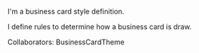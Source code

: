 I'm a business card style definition.

I define rules to determine how a business card is draw.

Collaborators: BusinessCardTheme